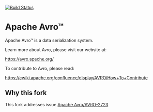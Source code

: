 [![Build Status](https://travis-ci.org/apache/avro.svg?branch=master)](https://travis-ci.org/apache/avro)

# Apache Avro™

Apache Avro™ is a data serialization system.

Learn more about Avro, please visit our website at:

  https://avro.apache.org/

To contribute to Avro, please read:

  https://cwiki.apache.org/confluence/display/AVRO/How+To+Contribute

## Why this fork

This fork addresses issue [Apache Avro/AVRO-2723](https://issues.apache.org/jira/browse/AVRO-2723?page=com.atlassian.jira.plugin.system.issuetabpanels%3Acomment-tabpanel&focusedCommentId=17031652#)
